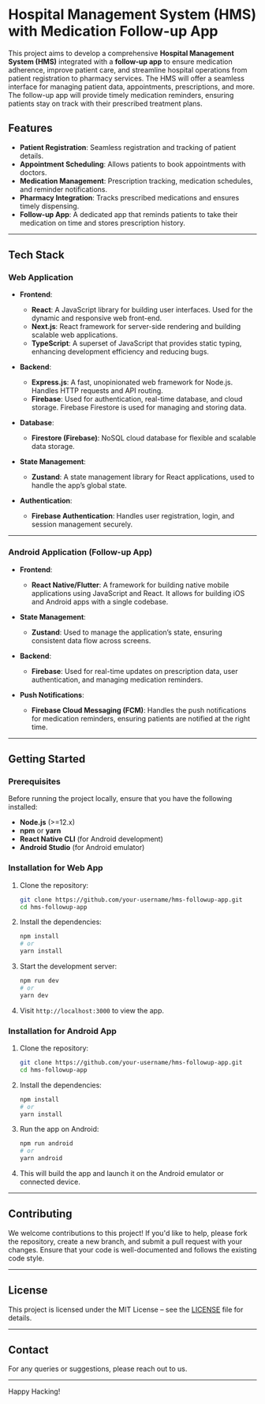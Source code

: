 
# Hospital Management System (HMS) with Medication Follow-up App

This project aims to develop a comprehensive **Hospital Management System (HMS)** integrated with a **follow-up app** to ensure medication adherence, improve patient care, and streamline hospital operations from patient registration to pharmacy services. The HMS will offer a seamless interface for managing patient data, appointments, prescriptions, and more. The follow-up app will provide timely medication reminders, ensuring patients stay on track with their prescribed treatment plans.

## Features
- **Patient Registration**: Seamless registration and tracking of patient details.
- **Appointment Scheduling**: Allows patients to book appointments with doctors.
- **Medication Management**: Prescription tracking, medication schedules, and reminder notifications.
- **Pharmacy Integration**: Tracks prescribed medications and ensures timely dispensing.
- **Follow-up App**: A dedicated app that reminds patients to take their medication on time and stores prescription history.

---

## Tech Stack

### **Web Application**

- **Frontend**:
  - **React**: A JavaScript library for building user interfaces. Used for the dynamic and responsive web front-end.
  - **Next.js**: React framework for server-side rendering and building scalable web applications.
  - **TypeScript**: A superset of JavaScript that provides static typing, enhancing development efficiency and reducing bugs.

- **Backend**:
  - **Express.js**: A fast, unopinionated web framework for Node.js. Handles HTTP requests and API routing.
  - **Firebase**: Used for authentication, real-time database, and cloud storage. Firebase Firestore is used for managing and storing data.

- **Database**:
  - **Firestore (Firebase)**: NoSQL cloud database for flexible and scalable data storage.
  
- **State Management**:
  - **Zustand**: A state management library for React applications, used to handle the app’s global state.

- **Authentication**:
  - **Firebase Authentication**: Handles user registration, login, and session management securely.

---

### **Android Application (Follow-up App)**

- **Frontend**:
  - **React Native/Flutter**: A framework for building native mobile applications using JavaScript and React. It allows for building iOS and Android apps with a single codebase.
  
- **State Management**:
  - **Zustand**: Used to manage the application’s state, ensuring consistent data flow across screens.

- **Backend**:
  - **Firebase**: Used for real-time updates on prescription data, user authentication, and managing medication reminders.

- **Push Notifications**:
  - **Firebase Cloud Messaging (FCM)**: Handles the push notifications for medication reminders, ensuring patients are notified at the right time.

---

## Getting Started

### **Prerequisites**

Before running the project locally, ensure that you have the following installed:
- **Node.js** (>=12.x)
- **npm** or **yarn**
- **React Native CLI** (for Android development)
- **Android Studio** (for Android emulator)

### **Installation for Web App**

1. Clone the repository:
   ```bash
   git clone https://github.com/your-username/hms-followup-app.git
   cd hms-followup-app
   ```

2. Install the dependencies:
   ```bash
   npm install
   # or
   yarn install
   ```

3. Start the development server:
   ```bash
   npm run dev
   # or
   yarn dev
   ```

4. Visit `http://localhost:3000` to view the app.

### **Installation for Android App**

1. Clone the repository:
   ```bash
   git clone https://github.com/your-username/hms-followup-app.git
   cd hms-followup-app
   ```

2. Install the dependencies:
   ```bash
   npm install
   # or
   yarn install
   ```

3. Run the app on Android:
   ```bash
   npm run android
   # or
   yarn android
   ```

4. This will build the app and launch it on the Android emulator or connected device.

---

## Contributing

We welcome contributions to this project! If you'd like to help, please fork the repository, create a new branch, and submit a pull request with your changes. Ensure that your code is well-documented and follows the existing code style.

---

## License

This project is licensed under the MIT License – see the [LICENSE](LICENSE) file for details.

---

## Contact

For any queries or suggestions, please reach out to us.

---
Happy Hacking!
